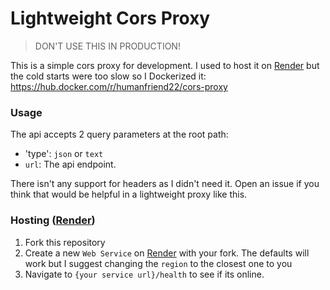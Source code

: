 # Lightweight Cors Proxy

> DON'T USE THIS IN PRODUCTION!

[Render]: https://render.com

This is a simple cors proxy for development. I used to host it on [Render] but the cold starts were too slow so I Dockerized it: https://hub.docker.com/r/humanfriend22/cors-proxy

### Usage
The api accepts 2 query parameters at the root path:
- 'type': `json` or `text`
- `url`: The api endpoint.

There isn't any support for headers as I didn't need it. Open an issue if you think that would be helpful in a lightweight proxy like this.

### Hosting ([Render])
1. Fork this repository
2. Create a new `Web Service` on [Render] with your fork. The defaults will work but I suggest changing the `region` to the closest one to you
3. Navigate to `{your service url}/health` to see if its online.
